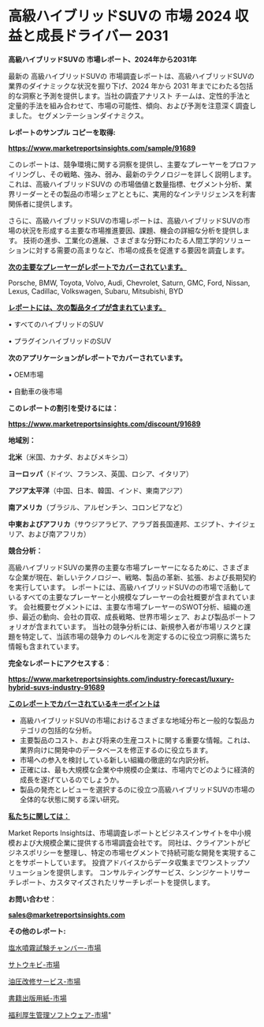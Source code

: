 # 高級ハイブリッドSUVの 市場 2024 収益と成長ドライバー 2031

<strong>高級ハイブリッドSUVの 市場レポート、2024年から2031年</strong>

最新の 高級ハイブリッドSUVの 市場調査レポートは、高級ハイブリッドSUVの 業界のダイナミックな状況を掘り下げ、2024 年から 2031 年までにわたる包括的な洞察と予測を提供します。当社の調査アナリスト チームは、定性的手法と定量的手法を組み合わせて、市場の可能性、傾向、および予測を注意深く調査しました。 セグメンテーションダイナミクス。



<strong>レポートのサンプル コピーを取得:</strong> <a href=https://www.marketreportsinsights.com/sample/91689>

<strong><u>https://www.marketreportsinsights.com/sample/91689</u></strong></a>

このレポートは、競争環境に関する洞察を提供し、主要なプレーヤーをプロファイリングし、その戦略、強み、弱み、最新のテクノロジーを詳しく説明します。 これは、高級ハイブリッドSUVの の市場価値と数量指標、セグメント分析、業界リーダーとその製品の市場シェアとともに、実用的なインテリジェンスを利害関係者に提供します。

さらに、高級ハイブリッドSUVの市場レポートは、高級ハイブリッドSUVの市場の状況を形成する主要な市場推進要因、課題、機会の詳細な分析を提供します。 技術の進歩、工業化の進展、さまざまな分野にわたる人間工学的ソリューションに対する需要の高まりなど、市場の成長を促進する要因を調査します。



<strong><u>次の主要なプレーヤーがレポートでカバーされています。</u></strong>

Porsche, BMW, Toyota, Volvo, Audi, Chevrolet, Saturn, GMC, Ford, Nissan, Lexus, Cadillac, Volkswagen, Subaru, Mitsubishi, BYD



<strong><u><b>レポートには、次の製品タイプが含まれています。</b></u></strong>

• すべてのハイブリッドのSUV

• プラグインハイブリッドのSUV



<strong><b>次のアプリケーションがレポートでカバーされています。</b></strong>

• OEM市場

• 自動車の後市場



<strong><b>このレポートの割引を受けるには：</b></strong><a href=https://www.marketreportsinsights.com/discount/91689>

<strong><u>https://www.marketreportsinsights.com/discount/91689</u></strong></a>



<strong>地域別：</strong>



<strong>北米</strong>（米国、カナダ、およびメキシコ）



<strong>ヨーロッパ</strong>（ドイツ、フランス、英国、ロシア、イタリア）



<strong>アジア太平洋</strong>（中国、日本、韓国、インド、東南アジア）



<strong>南アメリカ</strong>（ブラジル、アルゼンチン、コロンビアなど）



<strong>中東およびアフリカ</strong>（サウジアラビア、アラブ首長国連邦、エジプト、ナイジェリア、および南アフリカ）



<strong>競合分析：</strong>

高級ハイブリッドSUVの業界の主要な市場プレーヤーになるために、さまざまな企業が現在、新しいテクノロジー、戦略、製品の革新、拡張、および長期契約を実行しています。 レポートには、高級ハイブリッドSUVのの市場で活動しているすべての主要なプレーヤーと小規模なプレーヤーの会社概要が含まれています。 会社概要セグメントには、主要な市場プレーヤーのSWOT分析、組織の進歩、最近の動向、会社の買収、成長戦略、世界市場シェア、および製品ポートフォリオが含まれています。 当社の競争分析には、新規参入者が市場リスクと課題を特定して、当該市場の競争力 のレベルを測定するのに役立つ洞察に満ちた情報も含まれています。



<strong>完全なレポートにアクセスする</strong>：

<a href=https://www.marketreportsinsights.com/industry-forecast/luxury-hybrid-suvs-industry-91689>

<strong><u>https://www.marketreportsinsights.com/industry-forecast/luxury-hybrid-suvs-industry-91689</u></strong></a>



<strong><u><b>このレポートでカバーされているキーポイントは</b></u></strong>
<ul>
  <li>高級ハイブリッドSUVの市場におけるさまざまな地域分布と一般的な製品カテゴリの包括的な分析。</li>
  <li>主要製品のコスト、および将来の生産コストに関する重要な情報。これは、業界向けに開発中のデータベースを修正するのに役立ちます。</li>
  <li>市場への参入を検討している新しい組織の徹底的な内訳分析。</li>
  <li>正確には、最も大規模な企業や中規模の企業は、市場内でどのように経済的成長を遂げているのでしょうか。</li>
  <li>製品の発売とレビューを選択するのに役立つ高級ハイブリッドSUVの市場の全体的な状態に関する深い研究。</li>
</ul>


<strong><u><b>私たちに関しては：</b></u></strong>

Market Reports Insightsは、市場調査レポートとビジネスインサイトを中小規模および大規模企業に提供する市場調査会社です。 同社は、クライアントがビジネスポリシーを整理し、特定の市場セグメントで持続可能な開発を実現することをサポートしています。 投資アドバイスからデータ収集までワンストップソリューションを提供します。 コンサルティングサービス、シンジケートリサーチレポート、カスタマイズされたリサーチレポートを提供します。



<strong><b>お問い合わせ</b></strong>：

<a href=mailto:sales@marketreportsinsights.com>

<strong><u>sales@marketreportsinsights.com</u></strong></a>



<strong>その他のレポート:</strong>

<a href=https://www.linkedin.com/pulse/塩水噴霧試験チャンバー-市場-2023-swot-分析と最新イノベーション-tgm2f/>塩水噴霧試験チャンバー-市場</a>

<a href=https://www.linkedin.com/pulse/サトウキビ-市場-2023-総合分析と事業成長戦略-2030-data-dive-discoveries-24-analysis-ubxpf/>サトウキビ-市場</a>

<a href=https://www.linkedin.com/pulse/油圧改修サービス-市場-2023-収益と成長ドライバー-2030-pr-news-hub-kv4af/>油圧改修サービス-市場</a>

<a href=https://www.linkedin.com/pulse/書籍出版用紙-市場-2023-収益と成長ドライバー-2030-data-dive-discoveries-24-analysis-wbfof/>書籍出版用紙-市場</a>

<a href=https://www.linkedin.com/pulse/福利厚生管理ソフトウェア-市場-2023-総合分析と事業成長戦略-2030-cp5of/>福利厚生管理ソフトウェア-市場</a>"
